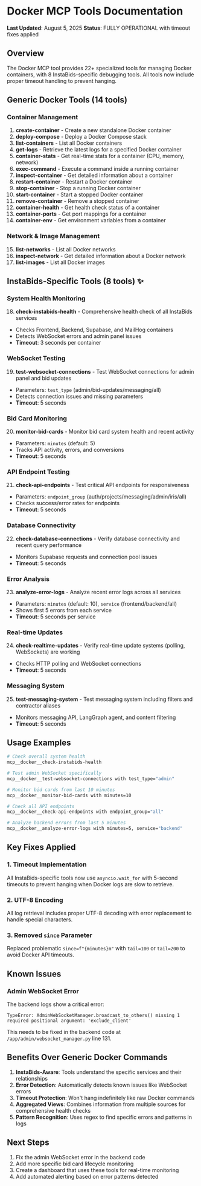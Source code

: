 # Docker MCP Tools Documentation
**Last Updated**: August 5, 2025
**Status**: FULLY OPERATIONAL with timeout fixes applied

## Overview
The Docker MCP tool provides 22+ specialized tools for managing Docker containers, with 8 InstaBids-specific debugging tools. All tools now include proper timeout handling to prevent hanging.

## Generic Docker Tools (14 tools)

### Container Management
1. **create-container** - Create a new standalone Docker container
2. **deploy-compose** - Deploy a Docker Compose stack
3. **list-containers** - List all Docker containers
4. **get-logs** - Retrieve the latest logs for a specified Docker container
5. **container-stats** - Get real-time stats for a container (CPU, memory, network)
6. **exec-command** - Execute a command inside a running container
7. **inspect-container** - Get detailed information about a container
8. **restart-container** - Restart a Docker container
9. **stop-container** - Stop a running Docker container
10. **start-container** - Start a stopped Docker container
11. **remove-container** - Remove a stopped container
12. **container-health** - Get health check status of a container
13. **container-ports** - Get port mappings for a container
14. **container-env** - Get environment variables from a container

### Network & Image Management
15. **list-networks** - List all Docker networks
16. **inspect-network** - Get detailed information about a Docker network
17. **list-images** - List all Docker images

## InstaBids-Specific Tools (8 tools) ✨

### System Health Monitoring
18. **check-instabids-health** - Comprehensive health check of all InstaBids services
   - Checks Frontend, Backend, Supabase, and MailHog containers
   - Detects WebSocket errors and admin panel issues
   - **Timeout**: 3 seconds per container

### WebSocket Testing
19. **test-websocket-connections** - Test WebSocket connections for admin panel and bid updates
   - Parameters: `test_type` (admin/bid-updates/messaging/all)
   - Detects connection issues and missing parameters
   - **Timeout**: 5 seconds

### Bid Card Monitoring
20. **monitor-bid-cards** - Monitor bid card system health and recent activity
   - Parameters: `minutes` (default: 5)
   - Tracks API activity, errors, and conversions
   - **Timeout**: 5 seconds

### API Endpoint Testing
21. **check-api-endpoints** - Test critical API endpoints for responsiveness
   - Parameters: `endpoint_group` (auth/projects/messaging/admin/iris/all)
   - Checks success/error rates for endpoints
   - **Timeout**: 5 seconds

### Database Connectivity
22. **check-database-connections** - Verify database connectivity and recent query performance
   - Monitors Supabase requests and connection pool issues
   - **Timeout**: 5 seconds

### Error Analysis
23. **analyze-error-logs** - Analyze recent error logs across all services
   - Parameters: `minutes` (default: 10), `service` (frontend/backend/all)
   - Shows first 5 errors from each service
   - **Timeout**: 5 seconds per service

### Real-time Updates
24. **check-realtime-updates** - Verify real-time update systems (polling, WebSockets) are working
   - Checks HTTP polling and WebSocket connections
   - **Timeout**: 5 seconds

### Messaging System
25. **test-messaging-system** - Test messaging system including filters and contractor aliases
   - Monitors messaging API, LangGraph agent, and content filtering
   - **Timeout**: 5 seconds

## Usage Examples

```bash
# Check overall system health
mcp__docker__check-instabids-health

# Test admin WebSocket specifically
mcp__docker__test-websocket-connections with test_type="admin"

# Monitor bid cards from last 10 minutes
mcp__docker__monitor-bid-cards with minutes=10

# Check all API endpoints
mcp__docker__check-api-endpoints with endpoint_group="all"

# Analyze backend errors from last 5 minutes
mcp__docker__analyze-error-logs with minutes=5, service="backend"
```

## Key Fixes Applied

### 1. Timeout Implementation
All InstaBids-specific tools now use `asyncio.wait_for` with 5-second timeouts to prevent hanging when Docker logs are slow to retrieve.

### 2. UTF-8 Encoding
All log retrieval includes proper UTF-8 decoding with error replacement to handle special characters.

### 3. Removed `since` Parameter
Replaced problematic `since=f"{minutes}m"` with `tail=100` or `tail=200` to avoid Docker API timeouts.

## Known Issues

### Admin WebSocket Error
The backend logs show a critical error:
```
TypeError: AdminWebSocketManager.broadcast_to_others() missing 1 required positional argument: 'exclude_client'
```
This needs to be fixed in the backend code at `/app/admin/websocket_manager.py` line 131.

## Benefits Over Generic Docker Commands

1. **InstaBids-Aware**: Tools understand the specific services and their relationships
2. **Error Detection**: Automatically detects known issues like WebSocket errors
3. **Timeout Protection**: Won't hang indefinitely like raw Docker commands
4. **Aggregated Views**: Combines information from multiple sources for comprehensive health checks
5. **Pattern Recognition**: Uses regex to find specific errors and patterns in logs

## Next Steps

1. Fix the admin WebSocket error in the backend code
2. Add more specific bid card lifecycle monitoring
3. Create a dashboard that uses these tools for real-time monitoring
4. Add automated alerting based on error patterns detected